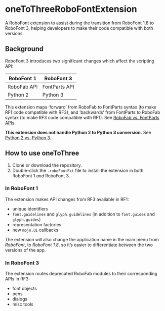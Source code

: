 # oneToThreeRoboFontExtension

A RoboFont extension to assist during the transition from RoboFont 1.8 to RoboFont 3, helping developers to make their code compatible with both versions.

## Background

RoboFont 3 introduces two significant changes which affect the scripting API:

| RoboFont 1  | RoboFont 3    |
| ----------- | ------------- |
| RoboFab API | FontParts API |
| Python 2    | Python 3      |

This extension maps ‘forward’ from RoboFab to FontParts syntax (to make RF1 code compatible with RF3), and ‘backwards’ from FontParts to RoboFab syntax (to make RF3 code compatible with RF1). See [RoboFab vs. FontParts APIs](http://robofont.com/documentation/building-tools/toolkit/robofab-fontparts/).

**This extension does not handle Python 2 to Python 3 conversion.** See [Python 2 vs. Python 3](http://python-future.org/compatible_idioms.html#essential-syntax-differences).

## How to use oneToThree

1. Clone or download the repository.
2. Double-click the `.roboFontExt` file to install the extension in both RoboFont 1 *and* RoboFont 3.

### In RoboFont 1

The extension makes API changes from RF3 available in RF1:

- unique identifiers
- `font.guidelines` and `glyph.guidelines` (in addition to `font.guides` and `glyph.guides`)
- representation factories
- new `mojo.UI` callbacks

The extension will also change the application name in the main menu from *RoboFont*, to *RoboFont 1.8*, so it’s easier to differentiate between the two versions of the app.

### In RoboFont 3

The extension routes deprecated RoboFab modules to their corresponding APIs in RF3:

- font objects
- pens
- dialogs
- misc tools
